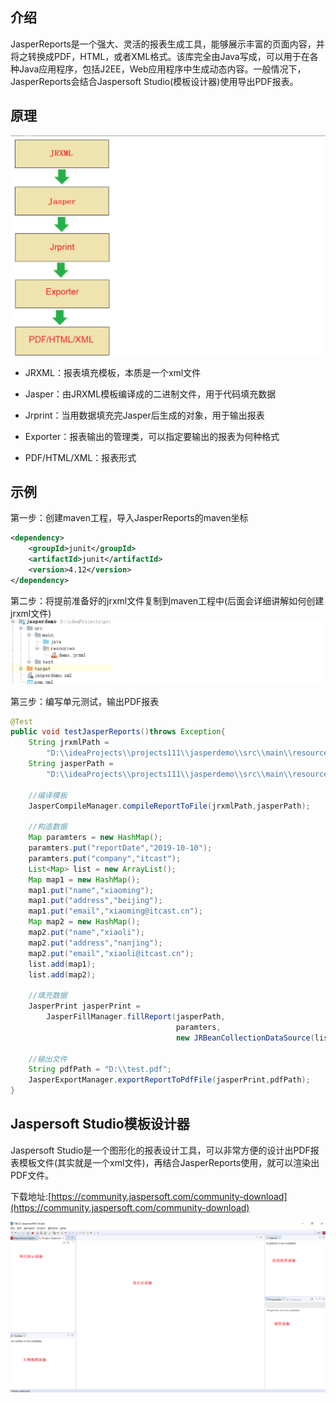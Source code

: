 ## 介绍
JasperReports是一个强大、灵活的报表生成工具，能够展示丰富的页面内容，并将之转换成PDF，HTML，或者XML格式。该库完全由Java写成，可以用于在各种Java应用程序，包括J2EE，Web应用程序中生成动态内容。一般情况下，JasperReports会结合Jaspersoft Studio(模板设计器)使用导出PDF报表。

## 原理
![](assets/Pasted%20image%2020220402121827.png)

-   JRXML：报表填充模板，本质是一个xml文件
    
-   Jasper：由JRXML模板编译成的二进制文件，用于代码填充数据
    
-   Jrprint：当用数据填充完Jasper后生成的对象，用于输出报表
    
-   Exporter：报表输出的管理类，可以指定要输出的报表为何种格式
    
-   PDF/HTML/XML：报表形式


## 示例
第一步：创建maven工程，导入JasperReports的maven坐标

```xml
<dependency>  
	<groupId>junit</groupId>  
	<artifactId>junit</artifactId>  
	<version>4.12</version>  
</dependency>
```

第二步：将提前准备好的jrxml文件复制到maven工程中(后面会详细讲解如何创建jrxml文件)
![](assets/Pasted%20image%2020220402122114.png)

第三步：编写单元测试，输出PDF报表

```java
@Test
public void testJasperReports()throws Exception{
    String jrxmlPath = 
        "D:\\ideaProjects\\projects111\\jasperdemo\\src\\main\\resources\\demo.jrxml";
    String jasperPath = 
        "D:\\ideaProjects\\projects111\\jasperdemo\\src\\main\\resources\\demo.jasper";

    //编译模板
    JasperCompileManager.compileReportToFile(jrxmlPath,jasperPath);

    //构造数据
    Map paramters = new HashMap();
    paramters.put("reportDate","2019-10-10");
    paramters.put("company","itcast");
    List<Map> list = new ArrayList();
    Map map1 = new HashMap();
    map1.put("name","xiaoming");
    map1.put("address","beijing");
    map1.put("email","xiaoming@itcast.cn");
    Map map2 = new HashMap();
    map2.put("name","xiaoli");
    map2.put("address","nanjing");
    map2.put("email","xiaoli@itcast.cn");
    list.add(map1);
    list.add(map2);

    //填充数据
    JasperPrint jasperPrint = 
        JasperFillManager.fillReport(jasperPath, 
                                     paramters, 
                                     new JRBeanCollectionDataSource(list));

    //输出文件
    String pdfPath = "D:\\test.pdf";
    JasperExportManager.exportReportToPdfFile(jasperPrint,pdfPath);
}
```

## Jaspersoft Studio模板设计器
Jaspersoft Studio是一个图形化的报表设计工具，可以非常方便的设计出PDF报表模板文件(其实就是一个xml文件)，再结合JasperReports使用，就可以渲染出PDF文件。

下载地址:[https://community.jaspersoft.com/community-download](https://community.jaspersoft.com/community-download)

![](assets/Pasted%20image%2020220402122507.png)